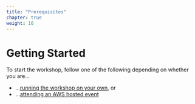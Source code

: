 ```yaml
---
title: "Prerequisites"
chapter: true
weight: 10
---
```


# Getting Started
To start the workshop, follow one of the following depending on whether you are...

* ...[running the workshop on your own](./self_paced), or
* ...[attending an AWS hosted event](./aws_event)


